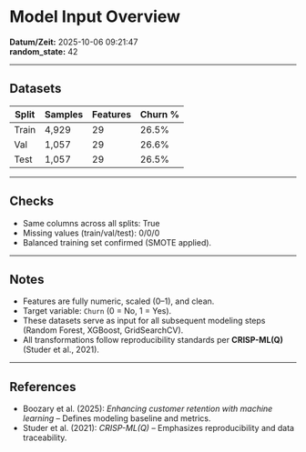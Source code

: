 # Model Input Overview

**Datum/Zeit:** 2025-10-06 09:21:47  
**random_state:** 42  

---

## Datasets

| Split | Samples | Features | Churn % |
|-------|----------|-----------|----------|
| Train | 4,929 | 29 | 26.5% |
| Val | 1,057 | 29 | 26.6% |
| Test | 1,057 | 29 | 26.5% |

---

## Checks

- Same columns across all splits: True
- Missing values (train/val/test): 0/0/0
- Balanced training set confirmed (SMOTE applied).

---

## Notes

- Features are fully numeric, scaled (0–1), and clean.
- Target variable: `Churn` (0 = No, 1 = Yes).
- These datasets serve as input for all subsequent modeling steps (Random Forest, XGBoost, GridSearchCV).
- All transformations follow reproducibility standards per **CRISP-ML(Q)** (Studer et al., 2021).

---

## References

- Boozary et al. (2025): *Enhancing customer retention with machine learning* – Defines modeling baseline and metrics.  
- Studer et al. (2021): *CRISP-ML(Q)* – Emphasizes reproducibility and data traceability.
